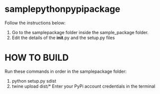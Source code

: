 # samplepythonpypipackage
Follow the instructions below:
1. Go to the samplepackage folder inside the sample_package folder.
2. Edit the details of the __init__.py and the setup.py files
# HOW TO BUILD
Run these commands in order in the samplepackage folder:
  1. python setup.py sdist
  2. twine upload dist/*
Enter your PyPi account credentials in the terminal
